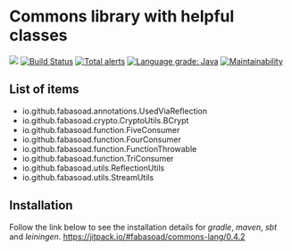 # Commons library with helpful classes

[![](https://jitpack.io/v/fabasoad/commons-lang.svg)](https://jitpack.io/#fabasoad/commons-lang) [![Build Status](https://travis-ci.org/fabasoad/commons-lang.svg?branch=master)](https://travis-ci.org/fabasoad/commons-lang) [![Total alerts](https://img.shields.io/lgtm/alerts/g/fabasoad/commons-lang.svg?logo=lgtm&logoWidth=18)](https://lgtm.com/projects/g/fabasoad/commons-lang/alerts/) [![Language grade: Java](https://img.shields.io/lgtm/grade/java/g/fabasoad/commons-lang.svg?logo=lgtm&logoWidth=18)](https://lgtm.com/projects/g/fabasoad/commons-lang/context:java) [![Maintainability](https://api.codeclimate.com/v1/badges/5f545f6546b14c6e68e0/maintainability)](https://codeclimate.com/github/fabasoad/commons-lang/maintainability)

## List of items

- io.github.fabasoad.annotations.UsedViaReflection
- io.github.fabasoad.crypto.CryptoUtils.BCrypt
- io.github.fabasoad.function.FiveConsumer
- io.github.fabasoad.function.FourConsumer
- io.github.fabasoad.function.FunctionThrowable
- io.github.fabasoad.function.TriConsumer
- io.github.fabasoad.utils.ReflectionUtils
- io.github.fabasoad.utils.StreamUtils

## Installation

Follow the link below to see the installation details for _gradle_, _maven_, _sbt_ and _leiningen_.
https://jitpack.io/#fabasoad/commons-lang/0.4.2
